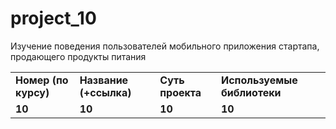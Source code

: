 # project_10
Изучение поведения пользователей мобильного приложения стартапа, продающего продукты питания

<table>
<tr>
<td><b>Номер (по курсу)</b></td>
<td><b>Название (+ссылка)</b></td>
<td><b>Суть проекта</b></td>
<td><b>Используемые библиотеки</b></td>
<tr>
<td><b>10</b></td>
<td><b>10</b></td>
<td><b>10</b></td>
<td><b>10</b></td>
  

</table>
<br/><br/>
